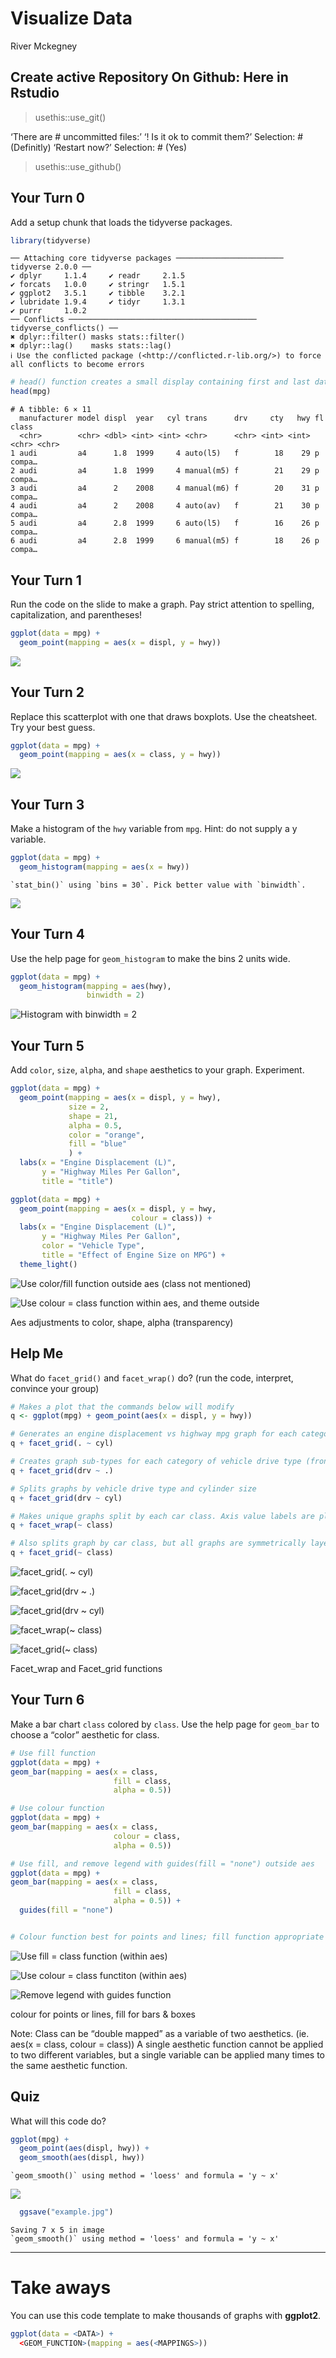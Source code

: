 # Visualize Data
River Mckegney

## Create active Repository On Github: Here in Rstudio

> usethis::use_git()

‘There are \# uncommitted files:’ ‘! Is it ok to commit them?’
Selection: \# (Definitly) ‘Restart now?’ Selection: \# (Yes)

> usethis::use_github()

## Your Turn 0

Add a setup chunk that loads the tidyverse packages.

``` r
library(tidyverse)
```

    ── Attaching core tidyverse packages ──────────────────────── tidyverse 2.0.0 ──
    ✔ dplyr     1.1.4     ✔ readr     2.1.5
    ✔ forcats   1.0.0     ✔ stringr   1.5.1
    ✔ ggplot2   3.5.1     ✔ tibble    3.2.1
    ✔ lubridate 1.9.4     ✔ tidyr     1.3.1
    ✔ purrr     1.0.2     
    ── Conflicts ────────────────────────────────────────── tidyverse_conflicts() ──
    ✖ dplyr::filter() masks stats::filter()
    ✖ dplyr::lag()    masks stats::lag()
    ℹ Use the conflicted package (<http://conflicted.r-lib.org/>) to force all conflicts to become errors

``` r
# head() function creates a small display containing first and last data sections
head(mpg)
```

    # A tibble: 6 × 11
      manufacturer model displ  year   cyl trans      drv     cty   hwy fl    class 
      <chr>        <chr> <dbl> <int> <int> <chr>      <chr> <int> <int> <chr> <chr> 
    1 audi         a4      1.8  1999     4 auto(l5)   f        18    29 p     compa…
    2 audi         a4      1.8  1999     4 manual(m5) f        21    29 p     compa…
    3 audi         a4      2    2008     4 manual(m6) f        20    31 p     compa…
    4 audi         a4      2    2008     4 auto(av)   f        21    30 p     compa…
    5 audi         a4      2.8  1999     6 auto(l5)   f        16    26 p     compa…
    6 audi         a4      2.8  1999     6 manual(m5) f        18    26 p     compa…

## Your Turn 1

Run the code on the slide to make a graph. Pay strict attention to
spelling, capitalization, and parentheses!

``` r
ggplot(data = mpg) +
  geom_point(mapping = aes(x = displ, y = hwy))
```

![](Week-4-Visualize-Exercises_files/figure-commonmark/unnamed-chunk-4-1.png)

## Your Turn 2

Replace this scatterplot with one that draws boxplots. Use the
cheatsheet. Try your best guess.

``` r
ggplot(data = mpg) +
  geom_point(mapping = aes(x = class, y = hwy))
```

![](Week-4-Visualize-Exercises_files/figure-commonmark/unnamed-chunk-5-1.png)

## Your Turn 3

Make a histogram of the `hwy` variable from `mpg`. Hint: do not supply a
y variable.

``` r
ggplot(data = mpg) +
  geom_histogram(mapping = aes(x = hwy))
```

    `stat_bin()` using `bins = 30`. Pick better value with `binwidth`.

![](Week-4-Visualize-Exercises_files/figure-commonmark/histogram-1.png)

## Your Turn 4

Use the help page for `geom_histogram` to make the bins 2 units wide.

``` r
ggplot(data = mpg) +
  geom_histogram(mapping = aes(hwy), 
                 binwidth = 2)
```

![Histogram with binwidth =
2](Week-4-Visualize-Exercises_files/figure-commonmark/histogram%20binwidth%20adjust-1.png)

## Your Turn 5

Add `color`, `size`, `alpha`, and `shape` aesthetics to your graph.
Experiment.

``` r
ggplot(data = mpg) +
  geom_point(mapping = aes(x = displ, y = hwy),
             size = 2,
             shape = 21,
             alpha = 0.5,
             color = "orange",
             fill = "blue"
             ) +
  labs(x = "Engine Displacement (L)",
       y = "Highway Miles Per Gallon", 
       title = "title")

ggplot(data = mpg) +
  geom_point(mapping = aes(x = displ, y = hwy, 
                           colour = class)) +
  labs(x = "Engine Displacement (L)",
       y = "Highway Miles Per Gallon", 
       color = "Vehicle Type",
       title = "Effect of Engine Size on MPG") +
  theme_light()
```

![Use color/fill function outside aes (class not
mentioned)](Week-4-Visualize-Exercises_files/figure-commonmark/Other%20Aesthetic%20Functions%20(color,%20shape,%20transparency)-1.png)

![Use colour = class function within aes, and theme
outside](Week-4-Visualize-Exercises_files/figure-commonmark/Other%20Aesthetic%20Functions%20(color,%20shape,%20transparency)-2.png)

Aes adjustments to color, shape, alpha (transparency)

## Help Me

What do `facet_grid()` and `facet_wrap()` do? (run the code, interpret,
convince your group)

``` r
# Makes a plot that the commands below will modify
q <- ggplot(mpg) + geom_point(aes(x = displ, y = hwy))

# Generates an engine displacement vs highway mpg graph for each category of vehicle cylinder type. Graphs are stacked and value increments matched to a standard grid so comparisons can easily be made.
q + facet_grid(. ~ cyl) 

# Creates graph sub-types for each category of vehicle drive type (front- rear-, and 4-wheel drive)
q + facet_grid(drv ~ .)

# Splits graphs by vehicle drive type and cylinder size
q + facet_grid(drv ~ cyl)

# Makes unique graphs split by each car class. Axis value labels are placed or "wrapped" around the axis margins of outermost graphs
q + facet_wrap(~ class)

# Also splits graph by car class, but all graphs are symmetrically layed across the grid
q + facet_grid(~ class)
```

![facet_grid(. ~
cyl)](Week-4-Visualize-Exercises_files/figure-commonmark/Facet%20Functions-1.png)

![facet_grid(drv ~
.)](Week-4-Visualize-Exercises_files/figure-commonmark/Facet%20Functions-2.png)

![facet_grid(drv ~
cyl)](Week-4-Visualize-Exercises_files/figure-commonmark/Facet%20Functions-3.png)

![facet_wrap(~
class)](Week-4-Visualize-Exercises_files/figure-commonmark/Facet%20Functions-4.png)

![facet_grid(~
class)](Week-4-Visualize-Exercises_files/figure-commonmark/Facet%20Functions-5.png)

Facet_wrap and Facet_grid functions

## Your Turn 6

Make a bar chart `class` colored by `class`. Use the help page for
`geom_bar` to choose a “color” aesthetic for class.

``` r
# Use fill function
ggplot(data = mpg) +
geom_bar(mapping = aes(x = class, 
                       fill = class,
                       alpha = 0.5))

# Use colour function
ggplot(data = mpg) +
geom_bar(mapping = aes(x = class, 
                       colour = class,
                       alpha = 0.5))

# Use fill, and remove legend with guides(fill = "none") outside aes
ggplot(data = mpg) +
geom_bar(mapping = aes(x = class, 
                       fill = class,
                       alpha = 0.5)) +
  guides(fill = "none")


# Colour function best for points and lines; fill function appropriate for bars and boxes!
```

![Use fill = class function (within
aes)](Week-4-Visualize-Exercises_files/figure-commonmark/Bar%20Charts%20Colour%20vs%20Fill%20Functions-1.png)

![Use colour = class functiton (within
aes)](Week-4-Visualize-Exercises_files/figure-commonmark/Bar%20Charts%20Colour%20vs%20Fill%20Functions-2.png)

![Remove legend with guides
function](Week-4-Visualize-Exercises_files/figure-commonmark/Bar%20Charts%20Colour%20vs%20Fill%20Functions-3.png)

colour for points or lines, fill for bars & boxes

Note: Class can be “double mapped” as a variable of two aesthetics. (ie.
aes(x = class, colour = class)) A single aesthetic function cannot be
applied to two different variables, but a single variable can be applied
many times to the same aesthetic function.

## Quiz

What will this code do?

``` r
ggplot(mpg) + 
  geom_point(aes(displ, hwy)) +
  geom_smooth(aes(displ, hwy)) 
```

    `geom_smooth()` using method = 'loess' and formula = 'y ~ x'

![](Week-4-Visualize-Exercises_files/figure-commonmark/unnamed-chunk-11-1.png)

``` r
  ggsave("example.jpg")
```

    Saving 7 x 5 in image
    `geom_smooth()` using method = 'loess' and formula = 'y ~ x'

------------------------------------------------------------------------

# Take aways

You can use this code template to make thousands of graphs with
**ggplot2**.

``` r
ggplot(data = <DATA>) +
  <GEOM_FUNCTION>(mapping = aes(<MAPPINGS>))
```
